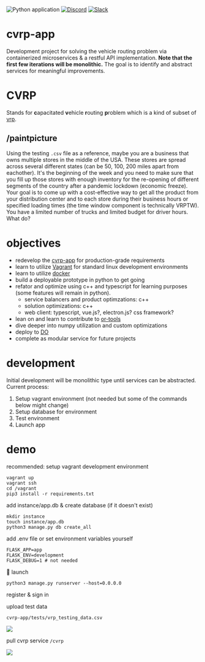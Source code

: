 ![Python application](https://github.com/christopherpryer/cvrp-poc/workflows/Python%20application/badge.svg)
[![Discord](https://img.shields.io/discord/721862473132540007?label=discord&style=plastic)](https://discord.gg/wg7xSAf)
[![Slack](https://img.shields.io/badge/slack-workspace-orange)](https://join.slack.com/t/andromiasoftware/shared_invite/zt-felqfjhs-Tvma8OYuCExxdmQgHOIGsg)

# cvrp-app
Development project for solving the vehicle routing problem via containerized microservices & a restful API implementation. **Note that the first few iterations will be monolithic.** The goal is to identify and abstract services for meaningful improvements.

# CVRP
Stands for **c**apacitated **v**ehicle **r**outing **p**roblem which is a kind of subset of [vrp](https://en.wikipedia.org/wiki/Vehicle_routing_problem). 

## /paintpicture

Using the testing ```.csv``` file as a reference, maybe you are a business that owns multiple stores in the middle of the USA. These stores are spread across several different states (can be 50, 100, 200 miles apart from eachother). It's the beginning of the week and you need to make sure that you fill up those stores with enough inventory for the re-opening of different segments of the country after a pandemic lockdown (economic freeze). Your goal is to come up with a cost-effective way to get all the product from your distribution center and to each store during their business hours or specified loading times (the time window component is technically VRPTW). You have a limited number of trucks and limited budget for driver hours. What do?

# objectives

- redevelop the [cvrp-app](https://github.com/christopherpryer/cvrp-app) for production-grade requirements
- learn to utilize [Vagrant](https://www.vagrantup.com/) for standard linux development environments
- learn to utilize [docker](https://www.docker.com/)
- build a deployable prototype in python to get going
- refator and optimize using c++ and typescript for learning purposes (some features will remain in python).
  - service balancers and product optimzations: c++
  - solution optimizations: c++
  - web client: typescript, vue.js?, electron.js? css framework?
- lean on and learn to contribute to [or-tools](https://github.com/google/or-tools)
- dive deeper into numpy utilization and custom optimizations
- deploy to [DO](https://www.digitalocean.com/)
- complete as modular service for future projects

# development

Initial development will be monolithic type until services can be abstracted. Current process:

1. Setup vagrant environment (not needed but some of the commands below might change)
2. Setup database for environment
3. Test environment
4. Launch app

# demo

recommended: setup vagrant development environment
```
vagrant up
vagrant ssh
cd /vagrant
pip3 install -r requirements.txt
```

add instance/app.db & create database (if it doesn't exist)
```
mkdir instance
touch instance/app.db
python3 manage.py db create_all
```

add .env file or set environment variables yourself
```.env
FLASK_APP=app
FLASK_ENV=development
FLASK_DEBUG=1 # not needed
```

:rocket: launch
```
python3 manage.py runserver --host=0.0.0.0
```

register & sign in

upload test data 

```cvrp-app/tests/vrp_testing_data.csv```

![](https://github.com/christopherpryer/cvrp-app/blob/master/docs/img/v0.0.2_upload.PNG?raw=true)

pull cvrp service ```/cvrp```

![](https://github.com/christopherpryer/cvrp-app/blob/master/docs/img/v0.0.8.PNG?raw=true)

